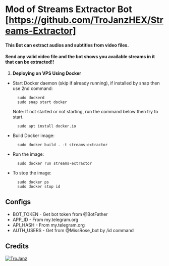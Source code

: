 # Mod of Streams Extractor Bot [https://github.com/TroJanzHEX/Streams-Extractor]

#### This Bot can extract audios and subtitles from video files.
#### Send any valid video file and the bot shows you available streams in it that can be extracted!!

3. **Deploying on VPS Using Docker**

- Start Docker daemon (skip if already running), if installed by snap then use 2nd command:
    
        sudo dockerd
        sudo snap start docker

     Note: If not started or not starting, run the command below then try to start.

        sudo apt install docker.io

- Build Docker image:

        sudo docker build . -t streams-extractor

- Run the image:

        sudo docker run streams-extractor

- To stop the image:

        sudo docker ps
        sudo docker stop id

## Configs

* BOT_TOKEN     - Get bot token from @BotFather
* APP_ID        - From my.telegram.org 
* API_HASH      - From my.telegram.org 
* AUTH_USERS    - Get from @MissRose_bot by /id command

## Credits

[![TroJanz](https://img.shields.io/badge/Pyrogram%20-%23F37626.svg?&style=for-the-badge&logo=telegram&logoColor=white)](https://github.com/pyrogram/pyrogram)


